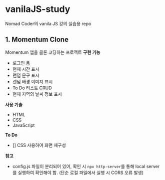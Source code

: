 # vanilaJS-study

Nomad Coder의 vanila JS 강의 실습용 repo

## 1. Momentum Clone

Momentum 앱을 클론 코딩하는 프로젝트
**구현 기능**

- 로그인 폼
- 현재 시간 표시
- 랜덤 문구 표시
- 랜덤 배경 이미지 표시
- To Do 리스트 CRUD
- 현재 지역의 날씨 정보 표시

**사용 기술**

- HTML
- CSS
- JavaScript

**To Do**

- [] CSS 사용하여 화면 재구성

**참고**

- config.js 파일이 분리되어 있어, 확인 시 `npx http-server`를 통해 local server를 실행하여 확인해야 함. (단순 로컬 파일에서 실행 시 CORS 오류 발생)
